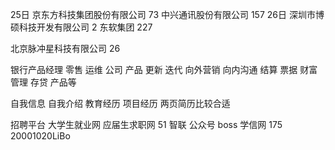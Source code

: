25日
京东方科技集团股份有限公司 73
中兴通讯股份有限公司 157
26日
深圳市博硕科技开发有限公司 2
东软集团 227 

北京脉冲星科技有限公司 26

银行产品经理
零售 运维 公司
产品 更新 迭代 向外营销 向内沟通
结算 票据 财富管理 存贷 产品等

自我信息
自我介绍
教育经历
项目经历
两页简历比较合适

招聘平台 
大学生就业网 应届生求职网 51 智联 公众号 boss
学信网 175 20001020LiBo

